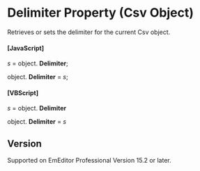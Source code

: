 # Delimiter Property (Csv Object)

Retrieves or sets the delimiter for the current Csv object.

#### \[JavaScript\]

_s_ = object. **Delimiter**;

object. **Delimiter** = _s_;

#### \[VBScript\]

_s_ = object. **Delimiter**

object. **Delimiter** = _s_

## Version

Supported on EmEditor Professional Version 15.2 or later.
